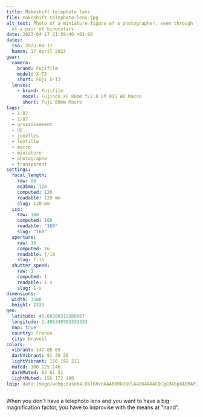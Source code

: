 ```yaml
---
title: Makeshift telephoto lens
file: makeshift-telephoto-lens.jpg
alt_text: Photo of a miniature figure of a photographer, seen through the lenses
  of a pair of binoculars
date: 2023-04-17 21:59:40 +01:00
dates:
  iso: 2023-04-17
  human: 17 April 2023
gear:
  camera:
    brand: Fujifilm
    model: X-T3
    short: Fuji X-T3
  lenses:
    - brand: Fujifilm
      model: Fujinon XF 80mm f/2.8 LM OIS WR Macro
      short: Fuji 80mm Macro
tags:
  - 1:87
  - 1/87
  - grossissement
  - HO
  - jumelles
  - lentille
  - macro
  - miniature
  - photographe
  - transparent
settings:
  focal_length:
    raw: 80
    eq35mm: 120
    computed: 120
    readable: 120 mm
    slug: 120-mm
  iso:
    raw: 160
    computed: 160
    readable: "160"
    slug: "160"
  aperture:
    raw: 16
    computed: 16
    readable: ƒ/16
    slug: f-16
  shutter_speed:
    raw: 1
    computed: 1
    readable: 1 s
    slug: 1-s
dimensions:
  width: 3500
  height: 2333
geo:
  latitude: 48.68200319166667
  longitude: 2.405349703333333
  map: true
  country: France
  city: Draveil
colors:
  vibrant: 147 88 69
  darkVibrant: 91 30 28
  lightVibrant: 156 192 211
  muted: 100 125 146
  darkMuted: 82 61 51
  lightMuted: 156 172 180
lqip: data:image/webp;base64,UklGRvoAAABXRUJQVlA4IO4AAACQCgCdASpkAEMAP2mmyFi/rbslMHcbw/AtCWcA1fnhArGI9b6Use4zWgCieg1aa5Q0WPlbIoaoox+MYtvsAnUdaeJcV1jEhKJsAo1ljCDDK5xW86A3cOfqWIJEagAA/u4D3VO6rxGn/rOILvxaNYOJc9PfR1p+pa8aRjpE/UxY9taDuWU1aYt3GToZtWs8SlBZk26yG9p9jK6h3FXCvllm926P4LAnCPxns68ZwnED19LmaYPCffhCf5DbapkPwjKHoPZKXktEP4t4vTpNqFQk40CswvFZB+0fJHgT/6TzJnLZ7sIJOR8Pe0OEAAAA
---
```


When you don't have a telephoto lens and you want to have a big magnification factor, you have to improvise with the means at "hand".
